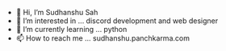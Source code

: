 - 👋 Hi, I’m Sudhanshu Sah
- 👀 I’m interested in ... discord development and web designer
- 🌱 I’m currently learning ... python  
- 📫 How to reach me ... sudhanshu.panchkarma.com

<!---
ImperialX2005/ImperialX2005 is a ✨ special ✨ repository because its `README.md` (this file) appears on your GitHub profile.
You can click the Preview link to take a look at your changes.
--->

